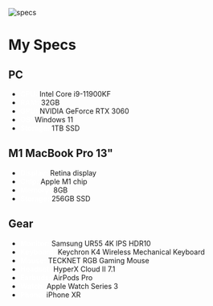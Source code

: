 ![specs](https://user-images.githubusercontent.com/101022772/197791663-15b80973-5429-48f9-8eb9-161c85d4a37f.png)

# My Specs

## PC

- <span style="color: white; font-weight: bold">CPU:</span> Intel Core i9-11900KF
- <span style="color: white; font-weight: bold">RAM:</span> 32GB
- <span style="color: white; font-weight: bold">GPU:</span> NVIDIA GeForce RTX 3060
- <span style="color: white; font-weight: bold">OS:</span> Windows 11
- <span style="color: white; font-weight: bold">Storage:</span> 1TB SSD

## M1 MacBook Pro 13"

- <span style="color: white; font-weight: bold">Display:</span> Retina display
- <span style="color: white; font-weight: bold">Chip:</span> Apple M1 chip
- <span style="color: white; font-weight: bold">Memory:</span> 8GB
- <span style="color: white; font-weight: bold">Storage:</span> 256GB SSD

## Gear

- <span style="color: white; font-weight: bold">Monitor:</span> Samsung UR55 4K IPS HDR10
- <span style="color: white; font-weight: bold">Keyboard:</span> Keychron K4 Wireless Mechanical Keyboard
- <span style="color: white; font-weight: bold">Mouse:</span> TECKNET RGB Gaming Mouse
- <span style="color: white; font-weight: bold">Headset:</span> HyperX Cloud II 7.1
- <span style="color: white; font-weight: bold">Earbuds:</span> AirPods Pro
- <span style="color: white; font-weight: bold">Watch:</span> Apple Watch Series 3
- <span style="color: white; font-weight: bold">Phone:</span> iPhone XR
